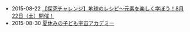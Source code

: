 * 2015-08-22 [【探究チャレンジ】地球のレシピ～元素を楽しく学ぼう！8月22日（土）開催！](http://kodomo-career.com/info/news/630.html)
* 2015-08-30 [夏休みの子ども宇宙アカデミー](http://kodomo-career.com/info/event/685.html)
